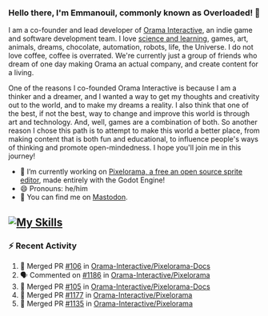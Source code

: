 ### Hello there, I'm Emmanouil, commonly known as Overloaded! 👋
I am a co-founder and lead developer of [Orama Interactive](https://www.oramainteractive.com/), an indie game and software development team. I love [science and learning](https://github.com/OverloadedOrama/KnowledgeBase), games, art, animals, dreams, chocolate, automation, robots, life, the Universe. I do not love coffee, coffee is overrated. We're currently just a group of friends who dream of one day making Orama an actual company, and create content for a living.

One of the reasons I co-founded Orama Interactive is because I am a thinker and a dreamer, and I wanted a way to get my thoughts and creativity out to the world, and to make my dreams a reality. I also think that one of the best, if not the best, way to change and improve this world is through art and technology. And, well, games are a combination of both. So another reason I chose this path is to attempt to make this world a better place, from making content that is both fun and educational, to influence people's ways of thinking and promote open-mindedness. I hope you'll join me in this journey!

- 🔭 I’m currently working on [Pixelorama, a free an open source sprite editor](https://github.com/Orama-Interactive/Pixelorama), made entirely with the Godot Engine!
- 😄 Pronouns: he/him
- 🐘 You can find me on <a rel="me" href="https://mastodon.social/@Overloaded">Mastodon</a>.

[![My Skills](https://skillicons.dev/icons?i=godot,py,cpp,cs,git,linux,html)](https://skillicons.dev)
---

### :zap: Recent Activity

<!--START_SECTION:activity-->
1. 🎉 Merged PR [#106](https://github.com/Orama-Interactive/Pixelorama-Docs/pull/106) in [Orama-Interactive/Pixelorama-Docs](https://github.com/Orama-Interactive/Pixelorama-Docs)
2. 🗣 Commented on [#1186](https://github.com/Orama-Interactive/Pixelorama/issues/1186#issuecomment-2675441347) in [Orama-Interactive/Pixelorama](https://github.com/Orama-Interactive/Pixelorama)
3. 🎉 Merged PR [#105](https://github.com/Orama-Interactive/Pixelorama-Docs/pull/105) in [Orama-Interactive/Pixelorama-Docs](https://github.com/Orama-Interactive/Pixelorama-Docs)
4. 🎉 Merged PR [#1177](https://github.com/Orama-Interactive/Pixelorama/pull/1177) in [Orama-Interactive/Pixelorama](https://github.com/Orama-Interactive/Pixelorama)
5. 🎉 Merged PR [#1135](https://github.com/Orama-Interactive/Pixelorama/pull/1135) in [Orama-Interactive/Pixelorama](https://github.com/Orama-Interactive/Pixelorama)
<!--END_SECTION:activity-->

<!--
**OverloadedOrama/OverloadedOrama** is a ✨ _special_ ✨ repository because its `README.md` (this file) appears on your GitHub profile.

Here are some ideas to get you started:

- 👯 I’m looking to collaborate on ...
- 🤔 I’m looking for help with ...
- 💬 Ask me about ...
- 📫 How to reach me: ...
- ⚡ Fun fact: ...
-->
